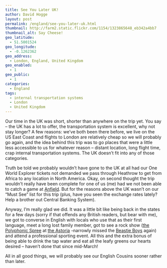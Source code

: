 ```yaml
---
title: See You Later UK!
author: David Hogge
layout: post
permalink: /england/see-you-later-uk.html
thumbnail: http://farm2.static.flickr.com/1154/1323865648_eb342a4bb7
thumbnail_alt: Say Cheese!
geo_latitude:
  - 51.5001524
geo_longitude:
  - -0.1262362
geo_address:
  - London, England, United Kingdom
geo_enabled:
  - 1
geo_public:
  - 1
categories:
  - England
tags:
  - internal transportation systems
  - London
  - United Kingdom
---
```

Our time in the UK was short, shorter than anywhere on the trip yet. You say &#8211; the UK has a lot to offer, the transportation system is excellent, why not stay longer? A few reasons: we&#8217;ve both been there before, we live on the US East Coast and flights to London are relatively cheap so we will probably go again, and the idea behind this trip was to go places that were a little less accessible to us for whatever reason &#8211; distant location, long flight time, crap internal transportation systems. The UK doesn&#8217;t fit into any of those categories.

Truth be told we probably wouldn&#8217;t have gone to the UK at all had our One World Explorer tickets not demanded we pass through Heathrow to get from Africa to any location in North America. Okay, on second thought the trip wouldn&#8217;t really have been complete for one of us (me) had we not been able to catch a game at [Anfield][1]. But for the reasons above the UK wasn&#8217;t on our &#8220;Must See&#8221; list for this trip (plus, have you seen the exchange rates lately? Help a brother out Central Banking System).

Anyway, I&#8217;m really glad we did. It was a little bit like being back in the states for a few days (sorry if that offends any British readers, but bear with me), we got to converse in English with locals who use that as their first language, meet a long lost family member, got to see a rock show ([the Polyphonic Spree][2] at [the Astoria][3] -narrowly missed the [Beastie Boys][4] again) and attend a professional sporting event. All this and the extra bonus of being able to drink the tap water and eat all the leafy greens our hearts desired &#8211; haven&#8217;t done that since mid-March! 

All in all good things, we will probably see our English Cousins sooner rather than later.

 [1]: http://gothereandback.com/?p=177
 [2]: www.thepolyphonicspree.com/
 [3]: en.wikipedia.org/wiki/London_Astoria
 [4]: www.beastieboys.com/